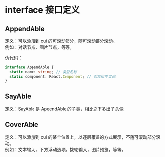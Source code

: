 # interface 接口定义

## AppendAble

定义：可以添加到 cui 的可滚动部分，随可滚动部分滚动。  
例如：对话节点，图片节点，等等。

伪代码：

```ts
interface AppendAble {
  static name: string; // 类型名称
  static component: React.Component; // 对应组件实现
}
```

## SayAble

定义：SayAble 是 ApeendAble 的子类，相比之下多出了头像

## CoverAble

定义：可以添加到 cui 的某个位置上，以逐层覆盖的方式展示，不随可滚动部分滚动。  
例如：文本输入，下方浮动选项，拨轮输入，图片预览，等等。  
